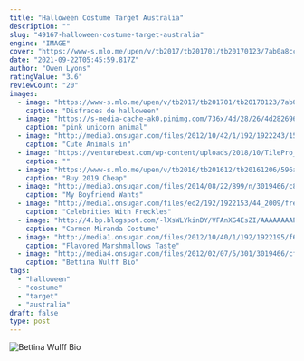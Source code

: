 ```yaml
---
title: "Halloween Costume Target Australia"
description: ""
slug: "49167-halloween-costume-target-australia"
engine: "IMAGE"
cover: "https://www-s.mlo.me/upen/v/tb2017/tb201701/tb20170123/7ab0a8cc-24dd-4b31-8b5c-86ceeb18cbc6.jpg"
date: "2021-09-22T05:45:59.817Z"
author: "Owen Lyons"
ratingValue: "3.6"
reviewCount: "20"
images:
  - image: "https://www-s.mlo.me/upen/v/tb2017/tb201701/tb20170123/7ab0a8cc-24dd-4b31-8b5c-86ceeb18cbc6.jpg"
    caption: "Disfraces de halloween"
  - image: "https://s-media-cache-ak0.pinimg.com/736x/4d/28/26/4d282696b833afa275bed054f09a182e.jpg"
    caption: "pink unicorn animal"
  - image: "http://media3.onsugar.com/files/2012/10/42/1/192/1922243/15fccd05b53b670e_G_DogBride2_th.xxxlarge/i/Cute-Animals-Halloween-Costumes.jpg"
    caption: "Cute Animals in"
  - image: "https://venturebeat.com/wp-content/uploads/2018/10/TilePro_inBlackandWhite.jpg?w=800"
    caption: ""
  - image: "https://www-s.mlo.me/upen/v/tb2016/tb201612/tb20161206/596a1b76-294b-42b1-8e58-78ade220ac16.jpg"
    caption: "Buy 2019 Cheap"
  - image: "http://media3.onsugar.com/files/2014/08/22/899/n/3019466/c8ab9265e5e81100_thumb_temp_front_page_image_file157878891408736382.xxxlarge.jpg"
    caption: "My Boyfriend Wants"
  - image: "http://media1.onsugar.com/files/ed2/192/1922153/44_2009/freckle-cole.jpg"
    caption: "Celebrities With Freckles"
  - image: "http://4.bp.blogspot.com/-lXsWLYkinDY/VFAnXG4EsZI/AAAAAAAAPSI/HwL4rdnQtRU/s1600/carmen%2Bmiranda%2Bcostume-2.jpg"
    caption: "Carmen Miranda Costume"
  - image: "http://media1.onsugar.com/files/2012/10/40/1/192/1922195/f632b424078e2763_Chocolate-Royale-Marshmallows.xxxlarge.jpg"
    caption: "Flavored Marshmallows Taste"
  - image: "http://media4.onsugar.com/files/2012/02/07/5/301/3019466/cf8525a531077e65_headshot.xxxlarge/i/Bettina-Wulff-Bio.jpg"
    caption: "Bettina Wulff Bio"
tags:
  - "halloween"
  - "costume"
  - "target"
  - "australia"
draft: false
type: post
---
```



![Bettina Wulff Bio](http://media4.onsugar.com/files/2012/02/07/5/301/3019466/cf8525a531077e65_headshot.xxxlarge/i/Bettina-Wulff-Bio.jpg "Bettina Wulff Bio")


<!--inArticleAds-->

<!--galleryOne-->


<!--inArticleAds-->

<!--galleryTwo-->


<!--galleryThree-->

